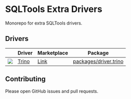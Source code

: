 # SQLTools Extra Drivers

Monorepo for extra SQLTools drivers.

## Drivers

|                 | Driver         | Marketplace               | Package                                        |
| --------------- | -------------- | ------------------------- | ---------------------------------------------- |
| ![][trino-icon] | [Trino][trino] | [Link][trino-marketplace] | [packages/driver.trino](packages/driver.trino) |

## Contributing

Please open GitHub issues and pull requests.

[trino]: https://trino.io
[trino-icon]: packages/driver.trino/icon.png
[trino-marketplace]: https://marketplace.visualstudio.com/items?itemName=regadas.sqltools-trino-driver
